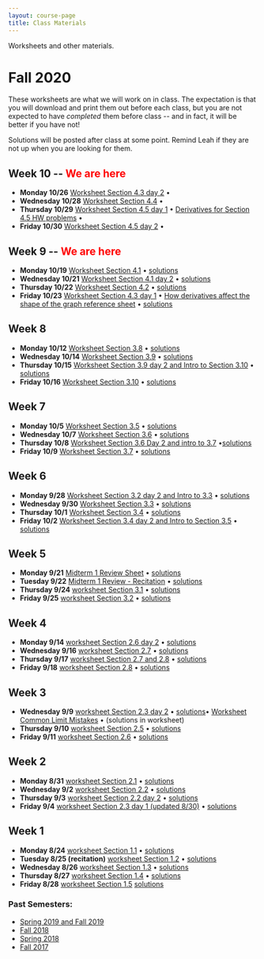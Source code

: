 ```yaml
---
layout: course-page
title: Class Materials
---
```


Worksheets and other materials.

# Fall 2020

These worksheets are what we will work on in class. The expectation is that you will download and print them out before each class, but you are not expected to have *completed* them before class -- and in fact, it will be better if you have not!

Solutions will be posted after class at some point. Remind Leah if they are not up when you are looking for them.

## Week 10 -- <span style="color:red">We are here</span>
- **Monday 10/26** [Worksheet Section 4.3 day 2](assets/materials/Fall2020/WS-4-3day2.pdf) •  <!--
[solutions](assets/materials/Fall2020/WS-4-3day2-s.pdf)-->
- **Wednesday 10/28** [Worksheet Section 4.4](assets/materials/Fall2020/WS-4-4.pdf) •  <!-- [solutions](assets/materials/Fall2020/WS-4-1-day-2-s.pdf) -->
- **Thursday 10/29** [Worksheet Section 4.5 day 1](assets/materials/Fall2020/WS-4-5-day1.pdf) • [Derivatives for Section 4.5 HW problems](assets/materials/Fall2020/DerivativesForSec4-5.pdf) • <!-- 
 [solutions](assets/materials/Fall2020/WS-4-2-s.pdf) -->
- **Friday 10/30** [Worksheet Section 4.5 day 2](assets/materials/Fall2020/WS-4-5-day2.pdf) •  <!-- [solutions](assets/materials/Fall2020/WS-4-3-day1-v3-s.pdf) -->


## Week 9  -- <span style="color:red">We are here</span>
- **Monday 10/19** [Worksheet Section 4.1](assets/materials/Fall2020/WS-4-1.pdf) •  [solutions](assets/materials/Fall2020/WS-4-1-s.pdf)
- **Wednesday 10/21** [Worksheet Section 4.1 day 2](assets/materials/Fall2020/WS-4-1-day-2.pdf) •  [solutions](assets/materials/Fall2020/WS-4-1-day-2-s.pdf)
- **Thursday 10/22** [Worksheet Section 4.2](assets/materials/Fall2020/WS-4-2.pdf) • 
 [solutions](assets/materials/Fall2020/WS-4-2-s.pdf)
- **Friday 10/23** [Worksheet Section 4.3 day 1](assets/materials/Fall2020/WS-4-3day1-v3.pdf) • [How derivatives affect the shape of the graph reference sheet](assets/materials/Fall2020/DerivativeShape-CheatSheet.pdf) • [solutions](assets/materials/Fall2020/WS-4-3-day1-v3-s.pdf) 

## Week 8 
- **Monday 10/12** [Worksheet Section 3.8](assets/materials/Fall2020/WS-3-8.pdf) • [solutions](assets/materials/Fall2020/WS-3-8-s.pdf)
- **Wednesday 10/14** [Worksheet Section 3.9](assets/materials/Fall2020/WS-3-9.pdf) •  [solutions](assets/materials/Fall2020/WS-3-9-s.pdf) 
- **Thursday 10/15** [Worksheet Section 3.9 day 2 and Intro to Section 3.10](assets/materials/Fall2020/WS-3-9day2-intro3-10.pdf) • 
 [solutions](assets/materials/Fall2020/WS-3-9day2-intro3-10-s.pdf)
- **Friday 10/16** [Worksheet Section 3.10](assets/materials/Fall2020/WS-3-10.pdf) •  [solutions](assets/materials/Fall2020/WS-3-10-s.pdf) 


## Week 7
- **Monday 10/5** [Worksheet Section 3.5](assets/materials/Fall2020/WS-3-5.pdf) •  [solutions](assets/materials/Fall2020/WS-3-5-s.pdf) 
- **Wednesday 10/7** [Worksheet Section 3.6](assets/materials/Fall2020/WS-3-6.pdf) • [solutions](assets/materials/Fall2020/WS-3-6-s.pdf) 
- **Thursday 10/8** [Worksheet Section 3.6 Day 2 and intro to 3.7](assets/materials/Fall2020/WS-3-6day2-and-3-7intro.pdf) •[solutions](assets/materials/Fall2020/WS-3-6day2-and-3-7intro-s.pdf)
- **Friday 10/9** [Worksheet Section 3.7](assets/materials/Fall2020/WS-3-7.pdf) • [solutions](assets/materials/Fall2020/WS-3-7-s.pdf)

## Week 6 
- **Monday 9/28** [Worksheet Section 3.2 day 2 and Intro to 3.3](assets/materials/Fall2020/WS-3-2Day2-Intro3-3.pdf) • [solutions](assets/materials/Fall2020/WS-3-2Day2-Intro3-3-s.pdf)
- **Wednesday 9/30** [Worksheet Section 3.3](assets/materials/Fall2020/WS-3-3.pdf) •  [solutions](assets/materials/Fall2020/WS-3-3-s.pdf)
- **Thursday 10/1** [Worksheet Section 3.4](assets/materials/Fall2020/WS-3-4.pdf) • [solutions](assets/materials/Fall2020/WS-3-4-s.pdf)
- **Friday 10/2** [Worksheet Section 3.4 day 2 and Intro to Section 3.5](assets/materials/Fall2020/WS-3-4-day2-3-5Intro.pdf)  • [solutions](assets/materials/Fall2020/WS-3-4-day2-3-5Intro-s.pdf) 

## Week 5 
- **Monday 9/21** [Midterm 1 Review Sheet](assets/materials/Fall2020/Midterm-1-in-lecture-Review-Fa2020.pdf) • [solutions](assets/materials/Fall2020/Midterm-1-in-lecture-Review-s.pdf)
- **Tuesday 9/22** [Midterm 1 Review - Recitation](assets/materials/Fall2020/Midterm-1-Recitation-Review.pdf) • [solutions](assets/materials/Fall2020/Recitation-MT1-Review-Sols.pdf)
- **Thursday 9/24** [worksheet Section 3.1](assets/materials/Fall2020/WS-3-1.pdf) • [solutions](assets/materials/Fall2020/WS-3-1-s.pdf) 
- **Friday 9/25** [worksheet Section 3.2](assets/materials/Fall2020/WS-3-2.pdf) • [solutions](assets/materials/Fall2020/WS-3-2-s.pdf) 

## Week 4 
- **Monday 9/14** [worksheet Section 2.6 day 2](assets/materials/Fall2020/WS-2-6-day2.pdf) • [solutions](assets/materials/Fall2020/WS-2-6-day2-s-good.pdf) 
- **Wednesday 9/16** [worksheet Section 2.7](assets/materials/Fall2020/WS-2-7.pdf)  • [solutions](assets/materials/Fall2020/WS-2-7-s.pdf)
- **Thursday 9/17** [worksheet Section 2.7 and 2.8](assets/materials/Fall2020/WS-2-7-2-8.pdf)  • [solutions](assets/materials/Fall2020/WS-2-7-2-8-s.pdf) 
- **Friday 9/18** [worksheet Section 2.8](assets/materials/Fall2020/WS-2-8.pdf) • [solutions](assets/materials/Fall2020/WS-2-8-s.pdf) 

## Week 3 
- **Wednesday 9/9** [worksheet Section 2.3 day 2](assets/materials/Fall2020/WS-2-3-day-2.pdf) • [solutions](assets/materials/Fall2020/WS-2-3-day-2-s.pdf)• [Worksheet Common Limit Mistakes](assets/materials/Fall2020/Worksheet-2-3-CommonLimitMistakes.pdf) • (solutions in worksheet)
- **Thursday 9/10** [worksheet Section 2.5](assets/materials/Fall2020/WS-2-5.pdf) • [solutions](assets/materials/Fall2020/WS-2-5-s.pdf)
- **Friday 9/11** [worksheet Section 2.6](assets/materials/Fall2020/WS-2-6-day-1.pdf) • [solutions](assets/materials/Fall2020/WS-2-6-day-1-s.pdf)

## Week 2
- **Monday 8/31** [worksheet Section 2.1](assets/materials/Fall2020/WS-2-1.pdf) • [solutions](assets/materials/Fall2020/WS-2-1-s.pdf)
- **Wednesday 9/2** [worksheet Section 2.2](assets/materials/Fall2020/WS-2-2.pdf) • [solutions](assets/materials/Fall2020/WS-2-2-s.pdf)
- **Thursday 9/3** [worksheet Section 2.2 day 2](assets/materials/Fall2020/WS-2-2-day2.pdf) • [solutions](assets/materials/Fall2020/WS-2-2-day2-s.pdf)
- **Friday 9/4** [worksheet Section 2.3 day 1 (updated 8/30)](assets/materials/Fall2020/WS-2-3-day-1.pdf) • [solutions](assets/materials/Fall2020/WS-2-3-day-1-s.pdf)

## Week 1
- **Monday 8/24** [worksheet Section 1.1](assets/materials/Fall2020/WS-1-1.pdf) • [solutions](assets/materials/Fall2020/WS-1-1-s.pdf)
- **Tuesday 8/25 (recitation)** [worksheet Section 1.2](assets/materials/Fall2020/WS-1-2.pdf) • [solutions](assets/materials/Fall2020/WS-1-2-s.pdf)
- **Wednesday 8/26** [worksheet Section 1.3](assets/materials/Fall2020/WS-1-3.pdf) • [solutions](assets/materials/Fall2020/WS-1-3-s.pdf)
- **Thursday 8/27** [worksheet Section 1.4](assets/materials/Fall2020/WS-1-4.pdf) • [solutions](assets/materials/Fall2020/WS-1-4-s.pdf)
- **Friday 8/28** [worksheet Section 1.5](assets/materials/Fall2020/WS-1-5.pdf) [solutions](assets/materials/Fall2020/WS-1-5-s.pdf)

<!-- ## Fall 2019

All the materials from both in-person sections of Calculus I can be found [HERE.](https://uaf-math251.github.io/inclass-stuff-fall-2019.html)

## Spring 2019

* worksheet for the Recitation on 23 April, before the Integral Proficiency: &nbsp;&nbsp; [blank](assets/materials/Spring2019/Recitation-week15.pdf) &nbsp;&nbsp; [solutions](assets/materials/Spring2019/Recitation-week15-Sols.pdf)
* worksheet for the Recitation on 9 April, before Midterm 2: &nbsp;&nbsp; [blank](assets/materials/Spring2019/Recitation-MT2-Review.pdf) &nbsp;&nbsp; [solutions](assets/materials/Spring2019/Recitation-MT2-Review-Sols.pdf)
* worksheet for the Recitation on 11 February, before Midterm 1: &nbsp;&nbsp; [blank](assets/materials/Spring2019/Recitation-MT1-Review.pdf) &nbsp;&nbsp; [solutions](assets/materials/Spring2019/Recitation-MT1-Review-Sols.pdf)
* [the Week 1 page](week1) is no longer needed
* [After Quiz 1 handout](assets/materials/Spring2019/After-Quiz-1.pdf)
* Recitation 1 (15 January) worksheet: &nbsp;&nbsp; [blank](assets/materials/Spring2019/Recitation-1.pdf) &nbsp;&nbsp; [solutions](assets/materials/Spring2019/Recitation-1-Sols.pdf)
-->

### Past Semesters:
  * [Spring 2019 and Fall 2019](materials-s2020)
  * [Fall 2018](materials-f2018)
  * [Spring 2018](materials-s2018)
  * [Fall 2017](materials-f2017)


